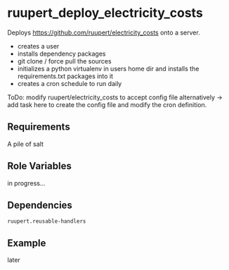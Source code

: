 ruupert_deploy_electricity_costs
================================

Deploys https://github.com/ruupert/electricity_costs onto a server.

- creates a user
- installs dependency packages
- git clone / force pull the sources
- initializes a python virtualenv in users home dir and installs the requirements.txt packages into it
- creates a cron schedule to run daily

ToDo: modify ruupert/electricity_costs to accept config file alternatively -> add task here to create the config file and modify the cron definition.

Requirements
------------

A pile of salt

Role Variables
--------------

in progress... 

Dependencies
------------

    ruupert.reusable-handlers

Example
-------

later
